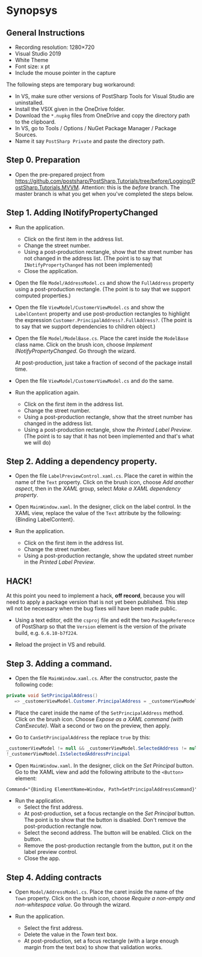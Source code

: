 # Synopsys

## General Instructions

* Recording resolution: 1280×720 
* Visual Studio 2019
* White Theme
* Font size: x pt
* Include the mouse pointer in the capture

The following steps are temporary bug workaround:

* In VS, make sure other versions of PostSharp Tools for Visual Studio are uninstalled.
* Install the VSIX given in the OneDrive folder.
* Download the `*.nupkg` files from OneDrive and copy the directory path to the clipboard.
* In VS, go to Tools / Options / NuGet Package Manager / Package Sources.
* Name it say `PostSharp Private` and paste the directory path.


## Step 0. Preparation

* Open the pre-prepared project from https://github.com/postsharp/PostSharp.Tutorials/tree/before/Logging/PostSharp.Tutorials.MVVM.
  Attention: this is the _before_ branch. The master branch is what you get when you've completed the steps below.

## Step 1. Adding INotifyPropertyChanged

* Run the application. 
  * Click on the first item in the address list.
  * Change the street number. 
  * Using a post-production rectangle,  show that the street number has not changed in the address list. 
    (The point is to say that `INotifyPropertyChanged` has not been implemented)
  * Close the application.

* Open the file `Model/AddressModel.cs` and show the `FullAddress` property using a post-production rectangle.
  (The point is to say that we support computed properties.)


* Open the file `ViewModel/CustomerViewModel.cs` and show the `LabelContent` property and use post-production 
  rectangles to highlight the expression `Customer.PrincipalAddress?.FullAddress?`. 
  (The point is to say that we support dependencies to children object.)

* Open the file `Model/ModelBase.cs`. Place the caret inside the `ModelBase` class name. Click on the brush icon, choose _Implement INotifyPropertyChanged_. Go through the wizard.

  At post-production, just take a fraction of second of the package install time.

* Open the file `ViewModel/CustomerViewModel.cs` and do the same.

* Run the application again. 
  * Click on the first item in the address list.
  * Change the street number.
  * Using a post-production rectangle, show that the street number has changed in the address list. 
  * Using a post-production rectangle, show the _Printed Label Preview_. 
    (The point is to say that it has not been implemented and that's what we will do)


## Step 2. Adding a dependency property.

* Open the file `LabelPreviewControl.xaml.cs`. Place the caret in within the name of the `Text` property.
  Click on the brush icon, choose _Add another aspect_, then in the _XAML_ group, select 
  _Make a XAML dependency property_.

* Open `MainWindow.xaml`. In the designer, click on the label control. In the XAML view,
  replace the value of the `Text` attribute by the following: {Binding LabelContent}.

* Run the application. 
  * Click on the first item in the address list.
  * Change the street number.
  * Using a post-production rectangle, show the updated street number in the _Printed Label Preview_. 
    

## HACK!

At this point you need to implement a hack, **off record**, because you will need to apply a package
version that is not yet been published. This step wll not be necessary when the bug fixes will have been made public.

* Using a text editor, edit the `csproj` file and edit the two `PackageReference` of PostSharp
  so that the `Version` element is the version of the private build, e.g. `6.6.10-b7f224`.

* Reload the project in VS and rebuild.

## Step 3. Adding a command.

* Open the file `MainWindow.xaml.cs`.  After the constructor, paste the following code:

```cs
private void SetPrincipalAddress() 
   => _customerViewModel.Customer.PrincipalAddress = _customerViewModel.SelectedAddress;
```

* Place the caret inside the name of the `SetPrincipalAddress` method. Click on the brush icon.
Choose _Expose as a XAML command (with CanExecute)_. Wait a second or two on the preview, then apply.

* Go to `CanSetPrincipalAddress` the replace `true` by this:

```cs
_customerViewModel != null && _customerViewModel.SelectedAddress != null &&
!_customerViewModel.IsSelectedAddressPrincipal
```

* Open `MainWindow.xaml`. In the designer, click on the _Set Principal_ button. Go to the XAML view
and add the following attribute to the `<Button>` element:

```xml
Command="{Binding ElementName=Window, Path=SetPrincipalAddressCommand}"
```

* Run the application.
  * Select the first address.
  * At post-production, set a focus rectangle on the _Set Principal_ button. The point is to show that the button is disabled. Don't remove the post-production rectangle now.
  * Select the second address. The button will be enabled. Click on the button.
  * Remove the post-production rectangle from the button, put it on the label preview control.
  * Close the app.

## Step 4. Adding contracts

* Open `Model/AddressModel.cs`. Place the caret inside the name of the `Town` property.
  Click on the brush icon, choose _Require a non-empty and non-whitespace value_. Go through the wizard.

* Run the application.
  * Select the first address.
  * Delete the value in the _Town_ text box.
  * At post-production, set a focus rectangle (with a large enough margin from the text box)
    to show that validation works.
